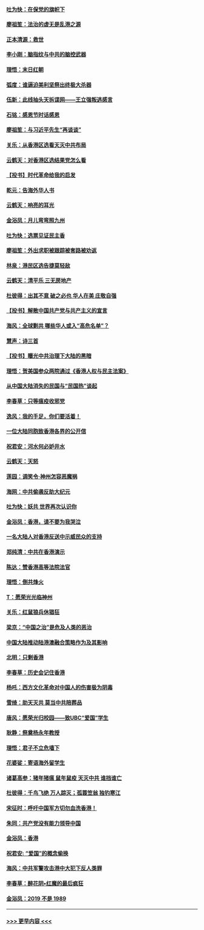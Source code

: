 #### [吐为快：在保党的旗帜下](../pages/nsc993/n11691188.md?t=12010601) 
#### [廖祖笙：法治的虚无是乱港之源](../pages/nsc993/n11690605.md?t=12010601) 
#### [正本清源：救世](../pages/nsc993/n11689134.md?t=12010601) 
#### [李小刚：脑指纹与中共的脑控武器](../pages/nsc993/n11688900.md?t=12010601) 
#### [理悟：末日红朝](../pages/nsc993/n11688829.md?t=12010601) 
#### [弧度：谁逼迫美利坚祭出终极大杀器](../pages/nsc993/n11688735.md?t=12010601) 
#### [伍新：此线抽头天拆谍网——王立强叛逃感言](../pages/nsc993/n11687981.md?t=12010601) 
#### [石铭：感恩节时话感恩](../pages/nsc993/n11687568.md?t=12010601) 
#### [廖祖笙：与习近平先生“再谈谈”](../pages/nsc993/n11687005.md?t=12010601) 
#### [关乐：从香港区选看天灭中共布局](../pages/nsc993/n11686647.md?t=12010601) 
#### [云鹤天：对香港区选结果党怎么看](../pages/nsc993/n11686216.md?t=12010601) 
#### [【投书】时代革命给我的启发](../pages/nsc993/n11684287.md?t=12010601) 
#### [乾元：告海外华人书](../pages/nsc993/n11684044.md?t=12010601) 
#### [云鹤天：响亮的耳光](../pages/nsc993/n11684254.md?t=12010601) 
#### [金浴凤：月儿弯弯照九州](../pages/nsc993/n11684231.md?t=12010601) 
#### [吐为快：选票见证民主香](../pages/nsc993/n11684206.md?t=12010601) 
#### [廖祖笙：外出求职被跟踪被套路被劝返](../pages/nsc993/n11683874.md?t=12010601) 
#### [林泉：港民区选告捷莫轻敌](../pages/nsc993/n11683930.md?t=12010601) 
#### [云鹤天：清平乐 三无房地产](../pages/nsc993/n11681521.md?t=12010601) 
#### [杜彼得：出其不意 破之必也 华人在美 庄敬自强](../pages/nsc993/n11679554.md?t=12010601) 
#### [【投书】解散中国共产党与共产主义的宣言](../pages/nsc993/n11679177.md?t=12010601) 
#### [海风：全球剿共 哪些华人或入“高危名单”？](../pages/nsc993/n11678617.md?t=12010601) 
#### [慧声：诗三首](../pages/nsc993/n11678848.md?t=12010601) 
#### [【投书】曝光中共治理下大陆的黑暗](../pages/nsc993/n11678674.md?t=12010601) 
#### [理悟：贺美国参众两院通过《香港人权与民主法案》](../pages/nsc993/n11678104.md?t=12010601) 
#### [从中国大陆消失的民国与“民国热”谈起](../pages/nsc993/n11678075.md?t=12010601) 
#### [李春草：只等瘟疫收邪党](../pages/nsc993/n11677308.md?t=12010601) 
#### [逸风：我的手足，你们要活着！](../pages/nsc993/n11676352.md?t=12010601) 
#### [一位大陆同胞致香港各界的公开信](../pages/nsc993/n11675761.md?t=12010601) 
#### [祝君安：河水何必妒井水](../pages/nsc993/n11675746.md?t=12010601) 
#### [云鹤天：天怒](../pages/nsc993/n11675718.md?t=12010601) 
#### [莲园：调笑令‧神州怎容恶魔祸](../pages/nsc993/n11675648.md?t=12010601) 
#### [海网：中共偷袭反助大纪元](../pages/nsc993/n11673515.md?t=12010601) 
#### [吐为快：妖共 世界再次认识你](../pages/nsc993/n11673506.md?t=12010601) 
#### [金浴凤：香港，请不要为我哭泣](../pages/nsc993/n11673248.md?t=12010601) 
#### [一名大陆人对香港反送中示威民众的支持](../pages/nsc993/n11672615.md?t=12010601) 
#### [郑纯清：中共在香港演示](../pages/nsc993/n11670539.md?t=12010601) 
#### [陈达：赞香港高等法院法官](../pages/nsc993/n11669542.md?t=12010601) 
#### [理悟：倒共烽火](../pages/nsc993/n11668844.md?t=12010601) 
#### [T：愿荣光光临神州](../pages/nsc993/n11668421.md?t=12010601) 
#### [关乐：红鼠狼兵休猖狂](../pages/nsc993/n11668378.md?t=12010601) 
#### [梁京：“中国之治”是危及人类的恶治](../pages/nsc993/n11668328.md?t=12010601) 
#### [中国大陆推动陆港澳融合策略作为及其影响](../pages/nsc993/n11668157.md?t=12010601) 
#### [北明：只剩香港](../pages/nsc993/n11668002.md?t=12010601) 
#### [李春草：历史会记住香港](../pages/nsc993/n11667927.md?t=12010601) 
#### [杨吒：西方文化革命对中国人的伤害极为阴毒](../pages/nsc993/n11664521.md?t=12010601) 
#### [雪绮：助天灭共 莫当中共陪葬品](../pages/nsc993/n11662650.md?t=12010601) 
#### [唐风：愿荣光归校园——致UBC“爱国”学生](../pages/nsc993/n11662194.md?t=12010601) 
#### [耿静：祭奠杨永年教授](../pages/nsc993/n11662514.md?t=12010601) 
#### [理悟：君子不立危墙下](../pages/nsc993/n11662172.md?t=12010601) 
#### [花婆娑：寄语海外留学生](../pages/nsc993/n11662121.md?t=12010601) 
#### [诸葛高参：猪年猪瘟 鼠年鼠疫 天灭中共 谁挡谁亡](../pages/nsc993/n11661980.md?t=12010601) 
#### [杜彼得：千鸟飞绝 万人踪灭；孤蓑笠翁 独钓寒江](../pages/nsc993/n11661170.md?t=12010601) 
#### [宋征时：呼吁中国军方切勿血洗香港！](../pages/nsc993/n11415318.md?t=12010601) 
#### [朱同：共产党没有能力领导中国](../pages/nsc993/n11660421.md?t=12010601) 
#### [金浴凤：香港](../pages/nsc993/n11660419.md?t=12010601) 
#### [祝君安: “爱国”的概念偷换](../pages/nsc993/n11659706.md?t=12010601) 
#### [海风：中共军警攻击港中大犯下反人类罪](../pages/nsc993/n11659632.md?t=12010601) 
#### [李春草：醉花阴•红魔的最后疯狂](../pages/nsc993/n11659287.md?t=12010601) 
#### [金浴凤：2019 不是 1989](../pages/nsc993/n11657663.md?t=12010601) 

----
#### [ >>> 更早内容 <<< ](../indexes/nsc993-earlier.md)
